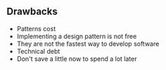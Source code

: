 ## Drawbacks
- Patterns cost
- Implementing a design pattern is not free
- They are not the fastest way to develop software
- Technical debt
- Don't save a little now to spend a lot later